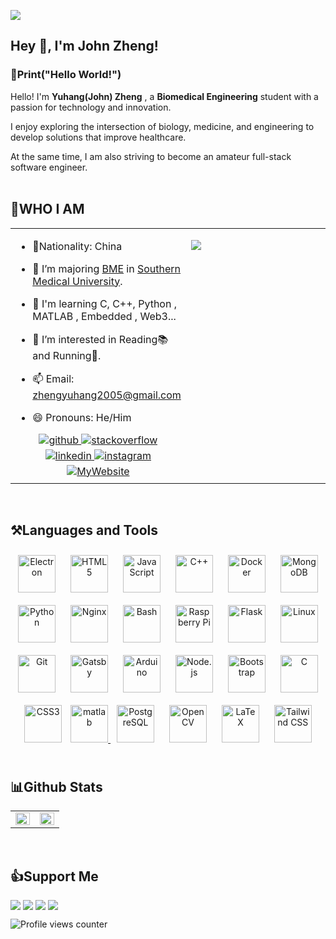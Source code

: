 ![](https://github.com/halfrost/halfrost/blob/master/icons/header_1.png)

## Hey 👋, I'm John Zheng!  

### 📣Print("Hello World!")

Hello! I'm **Yuhang(John) Zheng** , a **Biomedical Engineering** student with a passion for technology and innovation.

I enjoy exploring the intersection of biology, medicine, and engineering to develop solutions that improve healthcare.

At the same time, I am also striving to become an amateur full-stack software engineer.  
<br/>  

## 🌌WHO I AM  
<table><tr><td valign="top" width="50%">

- 🚩Nationality: China  
  
- 🌱 I’m majoring [BME](https://en.wikipedia.org/wiki/Biomedical_engineering) in [Southern Medical University](https://www.smu.edu.cn/).  

- 📖 I'm learning C, C++, Python , MATLAB , Embedded , Web3...  

- 👀 I’m interested in Reading📚️ and Running🏃.  
  
- 📫 Email: zhengyuhang2005@gmail.com  

- 😄 Pronouns: He/Him
  
<div align="center">
<a href="https://github.com/pluckypioneer" target="_blank">
<img src=https://img.shields.io/badge/github-%2324292e.svg?&style=for-the-badge&logo=github&logoColor=white alt=github style="margin-bottom: 5px;" />
</a>
<a href="https://stackoverflow.com/users/john-zheng" target="_blank">
<img src=https://img.shields.io/badge/stackoverflow-%23F28032.svg?&style=for-the-badge&logo=stackoverflow&logoColor=white alt=stackoverflow style="margin-bottom: 5px;" />
</a>
<a href="https://linkedin.com/in/https://linkedin.com/in/john-zheng-b7a83028a" target="_blank">
<img src=https://img.shields.io/badge/linkedin-%231E77B5.svg?&style=for-the-badge&logo=linkedin&logoColor=white alt=linkedin style="margin-bottom: 5px;" />
</a>
<a href="https://instagram.com/https://instagram.com/john_zheng2005" target="_blank">
<img src=https://img.shields.io/badge/instagram-%23000000.svg?&style=for-the-badge&logo=instagram&logoColor=white alt=instagram style="margin-bottom: 5px;" />
</a>
<a href="/https://cv.john-life.sbs/" target="_blank">
<img src=https://img.shields.io/badge/dribbble-%23E45285.svg?&style=for-the-badge&logo=dribbble&logoColor=white alt=MyWebsite style="margin-bottom: 5px;" />
</a>  
</div>  

</td><td valign="top" width="50%">
  
![](https://github.com/halfrost/halfrost/blob/master/icons/github.gif)


</td></tr></table>  

<br/>  

## ⚒️Languages and Tools  
<div align="center">  
<a href="https://www.electronjs.org/" target="_blank"><img style="margin: 10px" src="https://profilinator.rishav.dev/skills-assets/electron-original.svg" alt="Electron" height="60" /></a>  
<a href="https://en.wikipedia.org/wiki/HTML5" target="_blank"><img style="margin: 10px" src="https://profilinator.rishav.dev/skills-assets/html5-original-wordmark.svg" alt="HTML5" height="60" /></a>  
<a href="https://www.javascript.com/" target="_blank"><img style="margin: 10px" src="https://profilinator.rishav.dev/skills-assets/javascript-original.svg" alt="JavaScript" height="60" /></a>  
<a href="https://www.cplusplus.com/" target="_blank"><img style="margin: 10px" src="https://profilinator.rishav.dev/skills-assets/cplusplus-original.svg" alt="C++" height="60" /></a>  
<a href="https://www.docker.com/" target="_blank"><img style="margin: 10px" src="https://profilinator.rishav.dev/skills-assets/docker-original-wordmark.svg" alt="Docker" height="60" /></a> 
<a href="https://www.mongodb.com/" target="_blank"><img style="margin: 10px" src="https://profilinator.rishav.dev/skills-assets/mongodb-original-wordmark.svg" alt="MongoDB" height="60" /></a>  
<a href="https://www.python.org/" target="_blank"><img style="margin: 10px" src="https://profilinator.rishav.dev/skills-assets/python-original.svg" alt="Python" height="60" /></a>  
<a href="https://www.nginx.com/" target="_blank"><img style="margin: 10px" src="https://profilinator.rishav.dev/skills-assets/nginx-original.svg" alt="Nginx" height="60" /></a>  
<a href="https://www.gnu.org/software/bash/" target="_blank"><img style="margin: 10px" src="https://profilinator.rishav.dev/skills-assets/gnu_bash-icon.svg" alt="Bash" height="60" /></a>  
<a href="https://www.raspberrypi.org/" target="_blank"><img style="margin: 10px" src="https://profilinator.rishav.dev/skills-assets/raspberrypi.png" alt="Raspberry Pi" height="60" /></a>  
<a href="https://flask.palletsprojects.com/" target="_blank"><img style="margin: 10px" src="https://profilinator.rishav.dev/skills-assets/flask.png" alt="Flask" height="60" /></a>  
<a href="https://www.linux.org/" target="_blank"><img style="margin: 10px" src="https://profilinator.rishav.dev/skills-assets/linux-original.svg" alt="Linux" height="60" /></a>  
<a href="https://github.com/" target="_blank"><img style="margin: 10px" src="https://profilinator.rishav.dev/skills-assets/git-scm-icon.svg" alt="Git" height="60" /></a>  
<a href="https://www.gatsbyjs.com/" target="_blank"><img style="margin: 10px" src="https://profilinator.rishav.dev/skills-assets/gatsby.png" alt="Gatsby" height="60" /></a>  
<a href="https://www.arduino.cc/" target="_blank"><img style="margin: 10px" src="https://profilinator.rishav.dev/skills-assets/arduino.png" alt="Arduino" height="60" /></a>  
<a href="https://nodejs.org/" target="_blank"><img style="margin: 10px" src="https://profilinator.rishav.dev/skills-assets/nodejs-original-wordmark.svg" alt="Node.js" height="60" /></a>  
<a href="https://getbootstrap.com/docs/3.4/javascript/" target="_blank"><img style="margin: 10px" src="https://profilinator.rishav.dev/skills-assets/bootstrap-plain.svg" alt="Bootstrap" height="60" /></a>  
<a href="https://www.cprogramming.com/" target="_blank"><img style="margin: 10px" src="https://profilinator.rishav.dev/skills-assets/c-original.svg" alt="C" height="60" /></a>  
<a href="https://www.w3schools.com/css/" target="_blank"><img style="margin: 10px" src="https://profilinator.rishav.dev/skills-assets/css3-original-wordmark.svg" alt="CSS3" height="60" /></a>  
<a href="https://www.mathworks.com/" target="_blank" rel="noreferrer"> <img src="https://upload.wikimedia.org/wikipedia/commons/2/21/Matlab_Logo.png" alt="matlab"  height="60"/>
<a href="https://www.postgresql.org/" target="_blank"><img style="margin: 10px" src="https://profilinator.rishav.dev/skills-assets/postgresql-original-wordmark.svg" alt="PostgreSQL" height="60" /></a>  
<a href="https://opencv.org/" target="_blank"><img style="margin: 10px" src="https://profilinator.rishav.dev/skills-assets/opencv-icon.svg" alt="OpenCV" height="60" /></a>  
<a href="https://www.latex-project.org/" target="_blank"><img style="margin: 10px" src="https://profilinator.rishav.dev/skills-assets/latex.png" alt="LaTeX" height="60" /></a>  
<a href="https://www.tailwindcss.com/" target="_blank"><img style="margin: 10px" src="https://profilinator.rishav.dev/skills-assets/tailwindcss.svg" alt="Tailwind CSS" height="60" /></a>  
</div>  

<br/>  

## 📊Github Stats  
<table><tr><td valign="top" width="50%">

<img src="https://github-readme-stats.vercel.app/api?username=pluckypioneer&show_icons=true&count_private=true&hide_border=true&theme=transparent" align="left" style="width: 100%" />

</td><td valign="top" width="50%">

<img src="https://github-readme-stats.vercel.app/api/top-langs/?username=pluckypioneer&hide_border=true&layout=compact&theme=transparent&langs_count=10" align="left" style="width: 100%" />

</td></tr></table>

<br/>  

## 👍Support Me

<div align="left">

  <a href="https://paypal.me/yuhang05" target="_blank" style="display: inline-block; margin-right: 4px;" title="前往 PayPal">
    <img src="https://img.shields.io/badge/Donate-PayPal-blue.svg?style=flat-square&logo=paypal" />
  </a><a href="javascript:void(0);" 
     onclick="copyToClipboard('bc1p3y9mskv67qq96j6ulm8yunup7gq2ksg8l2kw5pktmucxzyhqrwus7supvg')" 
     title="点击复制 BTC 地址" 
     style="display: inline-block; margin-right: 4px;">
    <img src="https://img.shields.io/badge/Donate-BTC-F7931A.svg?style=flat-square&logo=bitcoin" />
  </a><a href="javascript:void(0);" 
     onclick="copyToClipboard('0x2aa1308a4ce8671870ff5984c0b9b5fbf56b597e')" 
     title="点击复制 ETH / ERC-20 地址" 
     style="display: inline-block; margin-right: 4px;">
    <img src="https://img.shields.io/badge/Donate-ETH%20(ERC20)-gray.svg?style=flat-square&logo=ethereum" />
  </a><a href="javascript:void(0);" 
     onclick="copyToClipboard('TS7r9VbqZ5oZyLHsocD6s7TeP1sKprho7H')" 
     title="点击复制 USDT (TRC-20) 地址" 
     style="display: inline-block;">
     <img src="https://img.shields.io/badge/Donate-USDT%20(TRC20)-26A17B.svg?style=flat-square&logo=tron" />
  </a>  
  
  ![Profile views counter](https://komarev.com/ghpvc/?username=pluckypioneer&&style=flat-square)  

</div>
  

  
<br/>  
